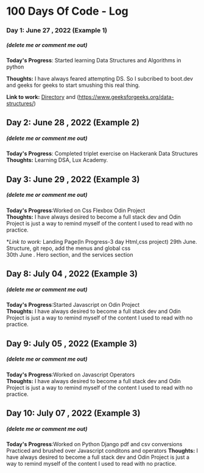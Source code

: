 # 100 Days Of Code - Log

### Day 1: June 27 , 2022 (Example 1)
##### (delete me or comment me out)

**Today's Progress**: Started learning Data Structures and Algorithms in python

**Thoughts:** I have always feared attempting DS. So I subcribed to boot.dev and geeks for geeks to start smushing this real thing.

**Link to work:** [Directory](https://boot.dev/course/884342fc-5469-47b4-8125-8bfc897428a8/67214b76-2e4b-4fc1-9610-2cf8c7c1c3a2/b6e716d2-df64-487e-aa7b-d768e8a2c8fc) and (https://www.geeksforgeeks.org/data-structures/)

## Day 2: June 28 , 2022 (Example 2)
##### (delete me or comment me out)

**Today's Progress**: Completed triplet exercise on Hackerank Data Structures
**Thoughts:** Learning DSA, Lux Academy.

## Day 3: June 29 , 2022 (Example 3)
##### (delete me or comment me out)

**Today's Progress**:Worked on Css Flexbox Odin Project<br/>
**Thoughts:** I have always desired to become a full stack dev and Odin Project is just a way to remind myself of the content I used to read with no practice.

**Link to work:* Landing Page(In Progress-3 day Html,css project)
                 29th June. Structure, git repo, add the menus and global css<br/>
                 30th June . Hero section, and the services section

 ## Day 8: July 04 , 2022 (Example 3)
##### (delete me or comment me out)

**Today's Progress**:Started Javascript on Odin Project<br/>
**Thoughts:** I have always desired to become a full stack dev and Odin Project is just a way to remind myself of the content I used to read with no practice.               

## Day 9: July 05 , 2022 (Example 3)
##### (delete me or comment me out)

**Today's Progress**:Worked on Javascript Operators<br/>
**Thoughts:** I have always desired to become a full stack dev and Odin Project is just a way to remind myself of the content I used to read with no practice.
## Day 10: July 07 , 2022 (Example 3)
##### (delete me or comment me out)

**Today's Progress**:Worked on Python Django pdf and csv conversions<br/>
                     Practiced and brushed over Javascript conditons and operators
**Thoughts:** I have always desired to become a full stack dev and Odin Project is just a way to remind myself of the content I used to read with no practice.
